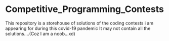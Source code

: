 # Competitive_Programming_Contests
This repository is a storehouse of solutions of the coding contests i am appearing for during this covid-19 pandemic
It may not contain all the solutions....(Coz I am a noob...xd)
